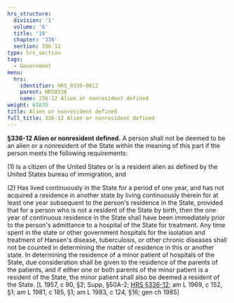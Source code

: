 ```yaml
---
hrs_structure:
  division: '1'
  volume: '6'
  title: '19'
  chapter: '336'
  section: 336-12
type: hrs_section
tags:
  - Government
menu:
  hrs:
    identifier: HRS_0336-0012
    parent: HRS0336
    name: 336-12 Alien or nonresident defined
weight: 61035
title: Alien or nonresident defined
full_title: 336-12 Alien or nonresident defined
---
```

**§336-12 Alien or nonresident defined.** A person shall not be deemed to be an alien or a nonresident of the State within the meaning of this part if the person meets the following requirements:

(1) Is a citizen of the United States or is a resident alien as defined by the United States bureau of immigration, and

(2) Has lived continuously in the State for a period of one year, and has not acquired a residence in another state by living continuously therein for at least one year subsequent to the person's residence in the State, provided that for a person who is not a resident of the State by birth, then the one year of continuous residence in the State shall have been immediately prior to the person's admittance to a hospital of the State for treatment. Any time spent in the state or other government hospitals for the isolation and treatment of Hansen's disease, tuberculosis, or other chronic diseases shall not be counted in determining the matter of residence in this or another state. In determining the residence of a minor patient of hospitals of the State, due consideration shall be given to the residence of the parents of the patients, and if either one or both parents of the minor patient is a resident of the State, the minor patient shall also be deemed a resident of the State. [L 1957, c 90, §2; Supp, §50A-2; [HRS §336-12](/title-19/chapter-336/section-336-12/); am L 1969, c 152, §1; am L 1981, c 185, §1; am L 1983, c 124, §16; gen ch 1985]